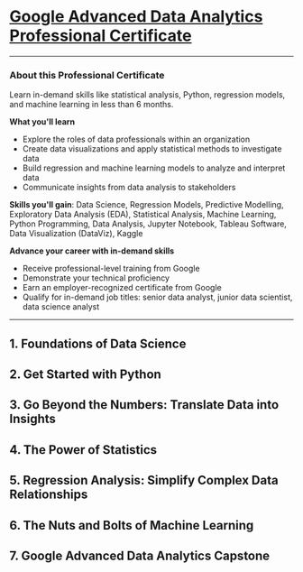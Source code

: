# [Google Advanced Data Analytics Professional Certificate](https://www.coursera.org/professional-certificates/google-advanced-data-analytics)


---
### About this Professional Certificate

Learn in-demand skills like statistical analysis, Python, regression models, and machine learning in less than 6 months.

**What you'll learn**<br>
- Explore the roles of data professionals within an organization 
- Create data visualizations and apply statistical methods to investigate data
- Build regression and machine learning models to analyze and interpret data
- Communicate insights from data analysis to stakeholders

**Skills you'll gain**: Data Science, Regression Models, Predictive Modelling, Exploratory Data Analysis (EDA), Statistical Analysis, Machine Learning, Python Programming, Data Analysis, Jupyter Notebook, Tableau Software, Data Visualization (DataViz), Kaggle

**Advance your career with in-demand skills**<br>
- Receive professional-level training from Google
- Demonstrate your technical proficiency
- Earn an employer-recognized certificate from Google
- Qualify for in-demand job titles: senior data analyst, junior data scientist, data science analyst
---
## 1. Foundations of Data Science
## 2. Get Started with Python
## 3. Go Beyond the Numbers: Translate Data into Insights
## 4. The Power of Statistics
## 5. Regression Analysis: Simplify Complex Data Relationships
## 6. The Nuts and Bolts of Machine Learning
## 7. Google Advanced Data Analytics Capstone
